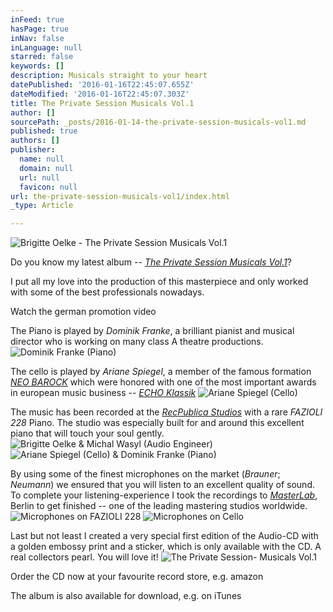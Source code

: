 ```yaml
---
inFeed: true
hasPage: true
inNav: false
inLanguage: null
starred: false
keywords: []
description: Musicals straight to your heart
datePublished: '2016-01-16T22:45:07.655Z'
dateModified: '2016-01-16T22:45:07.303Z'
title: The Private Session Musicals Vol.1
author: []
sourcePath: _posts/2016-01-14-the-private-session-musicals-vol1.md
published: true
authors: []
publisher:
  name: null
  domain: null
  url: null
  favicon: null
url: the-private-session-musicals-vol1/index.html
_type: Article

---
```

![Brigitte Oelke - The Private Session Musicals Vol.1](https://s3-us-west-2.amazonaws.com/the-grid-img/p/0ed8b5c626e93dfb39f63e62f98efb8cbd8eb8c9.jpg)

Do you know my latest album -- [_The Private Session Musicals Vol.1_][0]?

I put all my love into the production of this masterpiece and only worked with some of the best professionals nowadays.

Watch the german promotion video

The Piano is played by _Dominik Franke_, a brilliant pianist and musical director who is working on many class A theatre productions.
![Dominik Franke (Piano)](https://s3-us-west-2.amazonaws.com/the-grid-img/p/d723628caba8e35b24829675ff775067a7c17687.jpg)

The cello is played by _Ariane Spiegel_, a member of the famous formation [_NEO BAROCK_][1] which were honored with one of the most important awards in european music business -- _[ECHO Klassik][2]_
![Ariane Spiegel (Cello)](https://s3-us-west-2.amazonaws.com/the-grid-img/p/701f1a2764fcf726d8ccff3dc0d2e3c21d63d2cc.jpg)

The music has been recorded at the [_RecPublica Studios_][3] with a rare _FAZIOLI 228_ Piano. The studio was especially built for and around this excellent piano that will touch your soul gently. ![Brigitte Oelke & Michal Wasyl (Audio Engineer)](https://s3-us-west-2.amazonaws.com/the-grid-img/p/332f7d9e6d40f83af1a70497249f112306c3546f.jpg)
![Ariane Spiegel (Cello) & Dominik Franke (Piano)](https://s3-us-west-2.amazonaws.com/the-grid-img/p/318ac9644667e53aca4e8919dc9a5691f64e934d.gif)

By using some of the finest microphones on the market (_Brauner_; _Neumann_) we ensured that you will listen to an excellent quality of sound. To complete your listening-experience I took the recordings to [_MasterLab_][4], Berlin to get finished -- one of the leading mastering studios worldwide. ![Microphones on FAZIOLI 228](https://s3-us-west-2.amazonaws.com/the-grid-img/p/b22d65a67c9fb4f52fe6fb290226229879f80010.jpg)
![Microphones on Cello](https://s3-us-west-2.amazonaws.com/the-grid-img/p/96026f7b4274f9807a7dc6e874734f9783fe9c3f.jpg)

Last but not least I created a very special first edition of the Audio-CD with a golden embossy print and a sticker, which is only available with the CD. A real collectors pearl. You will love it!
![The Private Session- Musicals Vol.1 ](https://s3-us-west-2.amazonaws.com/the-grid-img/p/85d8156ef06de5aedfb4c9dd3f828a7501059881.jpg)

Order the CD now at your favourite record store, e.g. amazon

The album is also available for download, e.g. on iTunes

# 

[0]: http://theprivatesession.com/The_Private_Session_Musicals/
[1]: http://www.neobarock.de/
[2]: https://youtu.be/Xl7oilQbLRQ
[3]: http://recpublica.de/
[4]: http://www.masterlab.de/